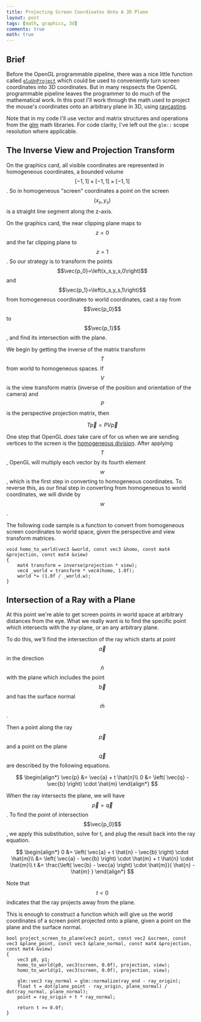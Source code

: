 ```yaml
---
title: Projecting Screen Coordinates Onto A 3D Plane
layout: post
tags: [math, graphics, 3d]
comments: true
math: true
---
```


## Brief

Before the OpenGL programmable pipeline, there was a nice little function called [`gluUnProject`](http://nehe.gamedev.net/article/using_gluunproject/16013/) which could be used to conveniently turn screen coordinates into 3D coordinates. But in many respsects the OpenGL programmable pipeline leaves the programmer to do much of the mathematical work. In this post I'll work through the math used to project the mouse's coordinates onto an arbitrary plane in 3D, using [raycasting](https://en.wikipedia.org/wiki/Ray_casting).

Note that in my code I'll use vector and matrix structures and operations from the [glm](http://glm.g-truc.net/0.9.7/index.html) math libraries. For code clarity, I've left out the `glm::` scope resolution where applicable.


## The Inverse View and Projection Transform

On the graphics card, all visible coordinates are represented in homogeneous coordinates, a bounded volume $$\left[-1,1\right]\times\left[-1,1\right]\times\left[-1,1\right]$$. So in homogeneous "screen" coordinates a point on the screen $$\left(x_s,y_s\right)$$ is a straight line segment along the z-axis.

On the graphics card, the near clipping plane maps to $$z=0$$ and the far clipping plane to $$z=1$$. So our strategy is to transform the points $$\vec{p_0}=\left(x_s,y_s,0\right)$$ and $$\vec{p_1}=\left(x_s,y_s,1\right)$$ from homogeneous coordinates to world coordinates, cast a ray from $$\vec{p_0}$$ to $$\vec{p_1}$$, and find its intersection with the plane.

We begin by getting the inverse of the matrix transform $$T$$ from world to homogeneous spaces. If $$V$$ is the view transform matrix (inverse of the position and orientation of the camera) and $$P$$ is the perspective projection matrix, then

$$
T \vec{p} = P V \vec{p}
$$

One step that OpenGL *does* take care of for us when we are sending vertices to the screen is the [homogeneous division](https://en.wikipedia.org/wiki/Homogeneous_coordinates). After applying $$T$$, OpenGL will multiply each vector by its fourth element $$w$$, which is the first step in converting to homogeneous coordinates. To reverse this, as our final step in converting from homogeneous to world coordinates, we will divide by $$w$$.

The following code sample is a function to convert from homogeneous screen coordinates to world space, given the perspective and view transform matrices.

    void homo_to_world(vec3 &world, const vec3 &homo, const mat4 &projection, const mat4 &view)
    {
        mat4 transform = inverse(projection * view);
        vec4 _world = transform * vec4(homo, 1.0f);
        world *= (1.0f / _world.w);
    }


## Intersection of a Ray with a Plane

At this point we're able to get screen points in world space at arbitrary distances from the eye. What we really want is to find the specific point which intersects with the xy-plane, or an any arbitrary plane.

To do this, we'll find the intersection of the ray which starts at point $$\vec{a}$$ in the direction $$\hat{n}$$ with the plane which includes the point $$\vec{b}$$ and has the surface normal $$\hat{m}$$.

Then a point along the ray $$\vec{p}$$ and a point on the plane $$\vec{q}$$ are described by the following equations.

$$
\begin{align*}
    \vec{p} &= \vec{a} + t \hat{n}\\
    0 &= \left( \vec{q} - \vec{b} \right) \cdot \hat{m}
\end{align*}
$$

When the ray intersects the plane, we will have $$\vec{p} = \vec{q}$$. To find the point of intersection $$\vec{p_0}$$, we apply this substitution, solve for t, and plug the result back into the ray equation.

$$
\begin{align*}
    0 &= \left( \vec{a} + t \hat{n} - \vec{b} \right) \cdot \hat{m}\\
      &= \left( \vec{a} - \vec{b} \right) \cdot \hat{m} + t \hat{n} \cdot \hat{m}\\
    t &= \frac{\left( \vec{b} - \vec{a} \right) \cdot \hat{m}}{ \hat{n} - \hat{m} }
\end{align*}
$$

Note that $$t < 0$$ indicates that the ray projects away from the plane.

This is enough to construct a function which will give us the world coordinates of a screen point projected onto a plane, given a point on the plane and the surface normal.

    bool project_screen_to_plane(vec3 point, const vec2 &screen, const vec3 &plane_point, const vec3 &plane_normal, const mat4 &projection, const mat4 &view)
    {
        vec3 p0, p1;
        homo_to_world(p0, vec3(screen, 0.0f), projection, view);
        homo_to_world(p1, vec3(screen, 0.0f), projection, view);

        glm::vec3 ray_normal = glm::normalize(ray_end - ray_origin);
        float t = dot(plane_point - ray_origin, plane_normal) / dot(ray_normal, plane_normal);
        point = ray_origin + t * ray_normal;

        return t >= 0.0f;
    }